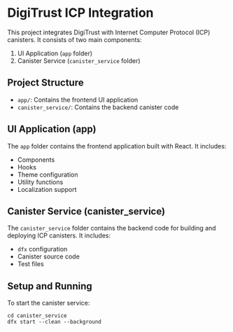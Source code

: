 # DigiTrust ICP Integration

This project integrates DigiTrust with Internet Computer Protocol (ICP) canisters. It consists of two main components:

1. UI Application (`app` folder)
2. Canister Service (`canister_service` folder)

## Project Structure

- `app/`: Contains the frontend UI application
- `canister_service/`: Contains the backend canister code

## UI Application (app)

The `app` folder contains the frontend application built with React. It includes:

- Components
- Hooks
- Theme configuration
- Utility functions
- Localization support

## Canister Service (canister_service)

The `canister_service` folder contains the backend code for building and deploying ICP canisters. It includes:

- `dfx` configuration
- Canister source code
- Test files

## Setup and Running

To start the canister service:

```
cd canister_service
dfx start --clean --background
```